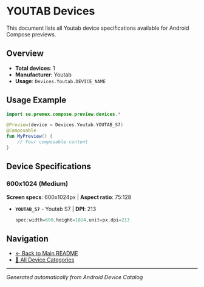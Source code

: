 # YOUTAB Devices

This document lists all Youtab device specifications available for Android Compose previews.

## Overview

- **Total devices**: 1
- **Manufacturer**: Youtab
- **Usage**: `Devices.Youtab.DEVICE_NAME`

## Usage Example

```kotlin
import se.premex.compose.preview.devices.*

@Preview(device = Devices.Youtab.YOUTAB_S7)
@Composable
fun MyPreview() {
    // Your composable content
}
```

## Device Specifications

### 600x1024 (Medium)

**Screen specs**: 600x1024px | **Aspect ratio**: 75:128

- **`YOUTAB_S7`** - Youtab S7 | **DPI**: 213
  ```kotlin
  spec:width=600,height=1024,unit=px,dpi=213
  ```

## Navigation

- [← Back to Main README](../../README.md)
- [📱 All Device Categories](../README.md)

---
*Generated automatically from Android Device Catalog*
